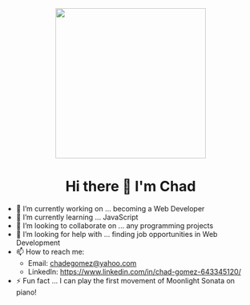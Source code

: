 <div id="header" align="center">
  <img src="https://media.giphy.com/media/unxCGmTuBvwo2djRLA/giphy.gif" width="300" />
</div>


<h1 align="center">Hi there 👋 I'm Chad</h1>

- 🔭 I’m currently working on ... becoming a Web Developer
- 🌱 I’m currently learning ... JavaScript
- 👯 I’m looking to collaborate on ... any programming projects
- 🤔 I’m looking for help with ... finding job opportunities in Web Development
- 📫 How to reach me:
    - Email: chadegomez@yahoo.com
    - LinkedIn: https://www.linkedin.com/in/chad-gomez-643345120/
- ⚡ Fun fact ... I can play the first movement of Moonlight Sonata on piano!

<img src="https://komarev.com/ghpvc/?username=chadGomez&style=flat-square&color=blue" alt="" align="center" />
